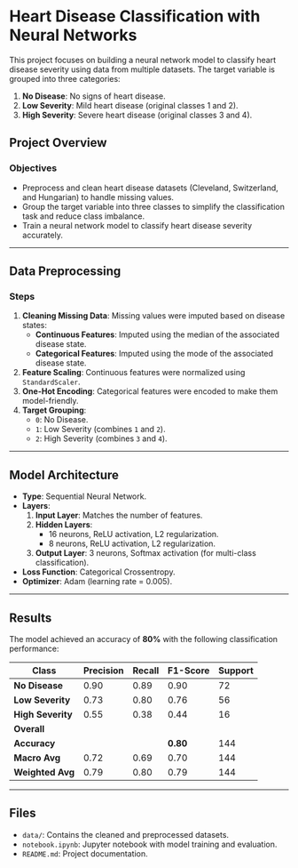 # Heart Disease Classification with Neural Networks

This project focuses on building a neural network model to classify heart disease severity using data from multiple datasets. The target variable is grouped into three categories:
1. **No Disease**: No signs of heart disease.
2. **Low Severity**: Mild heart disease (original classes 1 and 2).
3. **High Severity**: Severe heart disease (original classes 3 and 4).

## Project Overview

### Objectives
- Preprocess and clean heart disease datasets (Cleveland, Switzerland, and Hungarian) to handle missing values.
- Group the target variable into three classes to simplify the classification task and reduce class imbalance.
- Train a neural network model to classify heart disease severity accurately.

---

## Data Preprocessing
### Steps
1. **Cleaning Missing Data**: Missing values were imputed based on disease states:
   - **Continuous Features**: Imputed using the median of the associated disease state.
   - **Categorical Features**: Imputed using the mode of the associated disease state.
2. **Feature Scaling**: Continuous features were normalized using `StandardScaler`.
3. **One-Hot Encoding**: Categorical features were encoded to make them model-friendly.
4. **Target Grouping**:
   - `0`: No Disease.
   - `1`: Low Severity (combines `1` and `2`).
   - `2`: High Severity (combines `3` and `4`).

---

## Model Architecture
- **Type**: Sequential Neural Network.
- **Layers**:
  1. **Input Layer**: Matches the number of features.
  2. **Hidden Layers**:
     - 16 neurons, ReLU activation, L2 regularization.
     - 8 neurons, ReLU activation, L2 regularization.
  3. **Output Layer**: 3 neurons, Softmax activation (for multi-class classification).
- **Loss Function**: Categorical Crossentropy.
- **Optimizer**: Adam (learning rate = 0.005).

---

## Results
The model achieved an accuracy of **80%** with the following classification performance:

| Class           | Precision | Recall | F1-Score | Support |
|------------------|-----------|--------|----------|---------|
| **No Disease**   | 0.90      | 0.89   | 0.90     | 72      |
| **Low Severity** | 0.73      | 0.80   | 0.76     | 56      |
| **High Severity**| 0.55      | 0.38   | 0.44     | 16      |
| **Overall**      |           |        |          |         |
| **Accuracy**     |           |        | **0.80** | 144     |
| **Macro Avg**    | 0.72      | 0.69   | 0.70     | 144     |
| **Weighted Avg** | 0.79      | 0.80   | 0.79     | 144     |

---

## Files
- `data/`: Contains the cleaned and preprocessed datasets.
- `notebook.ipynb`: Jupyter notebook with model training and evaluation.
- `README.md`: Project documentation.
